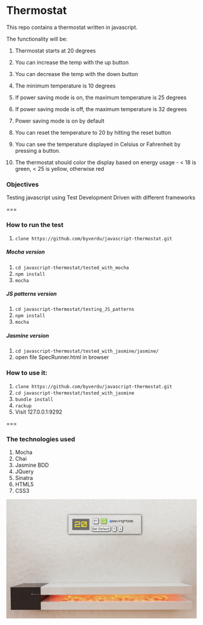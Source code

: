 # Thermostat

This repo contains a thermostat written in javascript.

The functionality will be:

1. Thermostat starts at 20 degrees

2. You can increase the temp with the up button

3. You can decrease the temp with the down button

4. The minimum temperature is 10 degrees

5. If power saving mode is on, the maximum temperature is 25 degrees

6. If power saving mode is off, the maximum temperature is 32 degrees

7. Power saving mode is on by default

8. You can reset the temperature to 20 by hitting the reset button

9. You can see the temperature displayed in Celsius or Fahrenheit by pressing a button.

9. The thermostat should color the display based on energy usage - < 18 is green, < 25 is yellow, otherwise red


### Objectives

Testing javascript using Test Development Driven with different frameworks

===

### How to run the test

1. `clone https://github.com/byverdu/javascript-thermostat.git`

##### Mocha version

1. `cd javascript-thermostat/tested_with_mocha`
2. `npm install`
3. `mocha`

##### JS patterns version

1. `cd javascript-thermostat/testing_JS_patterns`
2. `npm install`
3. `mocha`

##### Jasmine version

1. `cd javascript-thermostat/tested_with_jasmine/jasmine/`
2.  open file SpecRunner.html in browser

### How to use it:


1. `clone https://github.com/byverdu/javascript-thermostat.git`
2. `cd javascript-thermostat/tested_with_jasmine` 
3. `bundle install`
4. `rackup`
5. Visit 127.0.0.1:9292

===

### The technologies used  

1. Mocha
1. Chai
1. Jasmine BDD
1. JQuery
1. Sinatra
1. HTML5 
1. CSS3

![demo](demo.jpg)
